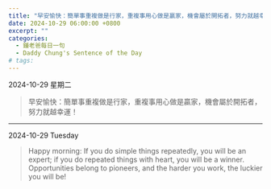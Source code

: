 ```yaml
---
title: "早安愉快：簡單事重複做是行家，重複事用心做是贏家，機會屬於開拓者，努力就越幸運！ <br> Happy morning: If you do simple things repeatedly, you will be an expert; if you do repeated things with heart, you will be a winner. Opportunities belong to pioneers, and the harder you work, the luckier you will be!"
date: 2024-10-29 06:00:00 +0800
excerpt: ""
categories:
  - 鍾老爸每日一句
  - Daddy Chung's Sentence of the Day
# tags:
---
```


2024-10-29 星期二

> 早安愉快：簡單事重複做是行家，重複事用心做是贏家，機會屬於開拓者，努力就越幸運！

---

2024-10-29 Tuesday

> Happy morning: If you do simple things repeatedly, you will be an expert; if you do repeated things with heart, you will be a winner. Opportunities belong to pioneers, and the harder you work, the luckier you will be!
